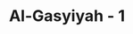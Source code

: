 ---
title: "Al-Gasyiyah - 1"
no: 1
arabic_no: ١
ayah: هَلْ اَتٰىكَ حَدِيْثُ الْغَاشِيَةِۗ
translation: "Sudahkah sampai kepadamu berita tentang (hari Kiamat)?"
tafsir: "Allah menyindir penduduk neraka dengan mengatakan, \"Sudahkah sampai kepada kamu berita tentang hari Kiamat.\""
---